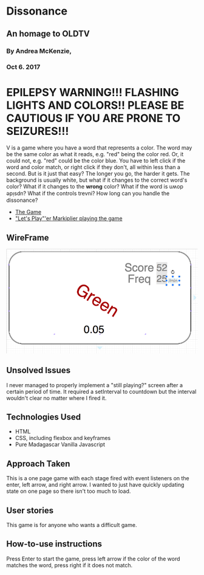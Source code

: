 # Dissonance 
## An homage to OLDTV
### By Andrea McKenzie, 
### Oct 6. 2017


# EPILEPSY WARNING!!! FLASHING LIGHTS AND COLORS!! PLEASE BE CAUTIOUS IF YOU ARE PRONE TO SEIZURES!!!

V is a game where you have a word that represents a color. The word may be the same color as what it reads, e.g. "red" being the color red. Or, it could not, e.g. "red" could be the color blue. You have to left click if the word and color match, or right click if they don't, all within less than a second. But is it just that easy? The longer you go, the harder it gets. The background is usually white, but what if it changes to the correct word's color? What if it changes to the **wrong** color? What if the word is uʍop ǝpᴉsdn? What if the controls trevni? How long can you handle the dissonance?

  * [The Game](https://gamejolt.com/games/v/122286)
  * ["Let's Play"'er Markiplier playing the game](https://www.youtube.com/watch?v=JuSsJFpEnV4)

## WireFrame

![Wireframe](proposal-wireframe.png)

## Unsolved Issues

I never managed to properly implement a "still playing?" screen after a certain period of time. It required a setInterval to countdown but the interval wouldn't clear no matter where I fired it. 

## Technologies Used
  * HTML
  * CSS, including flexbox and keyframes
  * Pure Madagascar Vanilla Javascript 
## Approach Taken
 This is a one page game with each stage fired with event listeners on the enter, left arrow, and right arrow. I wanted to just have quickly updating state on one page so there isn't too much to load. 

## User stories
This game is for anyone who wants a difficult game. 

## How-to-use instructions 
Press Enter to start the game, press left arrow if the color of the word matches the word, press right if it does not match.
